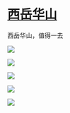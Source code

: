# [西岳华山](https://github.com/jaaleng/gitblog/issues/53)

西岳华山，值得一去

![](https://pic.downk.cc/item/5fa7eac01cd1bbb86b3f9f28.jpg)

![](https://pic.downk.cc/item/5fa7eac01cd1bbb86b3f9f2a.jpg)

![](https://pic.downk.cc/item/5fa7eac01cd1bbb86b3f9f2e.jpg)

![](https://pic.downk.cc/item/5fa7eac01cd1bbb86b3f9f31.jpg)

![](https://pic.downk.cc/item/5fa7eac01cd1bbb86b3f9f34.jpg)